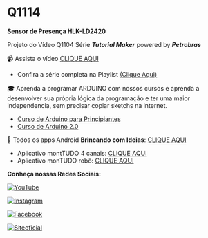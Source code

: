 # Q1114
**Sensor de Presença HLK-LD2420**

Projeto do Vídeo Q1104 Série **_Tutorial Maker_** powered by **_Petrobras_**

:video_camera: Assista o vídeo [CLIQUE AQUI](https://youtu.be/SG5vbuPi-7U)

- Confira a série completa na Playlist [(Clique Aqui)](https://www.youtube.com/playlist?list=PL7CjOZ3q8fMfSiij6-3jm6nDhk7XdAp0p)


:mortar_board: Aprenda a programar ARDUINO com nossos cursos e aprenda a desenvolver sua própria lógica da programação e ter uma maior independencia, sem precisar copiar sketchs na internet.
- [Curso de Arduino para Principiantes](https://cursodearduino.net/principiantes/) 
- [Curso de Arduino 2.0](https://cursodearduino.net/)

:iphone: Todos os apps Android **Brincando com Ideias**: [CLIQUE AQUI](https://play.google.com/store/apps/developer?id=Brincando+com+Ideias&hl=pt_BR) 

 - Aplicativo montTUDO 4 canais: [CLIQUE AQUI](https://play.google.com/store/apps/details?id=appinventor.ai_thiago_vilella.montTUDO_4_Canais)
 - Aplicativo monTUDO robô: [CLIQUE AQUI](https://play.google.com/store/apps/details?id=appinventor.ai_flaviosg_2407.montTUDO_Robo)

**Conheça nossas Redes Sociais:**

[![YouTube](https://img.shields.io/badge/YouTube-%23FF0000.svg?style=for-the-badge&logo=YouTube&logoColor=white)  ](https://www.youtube.com/channel/UCcGk83PAQ5aGR7IVlD_cBaw/)

[![Instagram](https://img.shields.io/badge/Instagram-%23E4405F.svg?style=for-the-badge&logo=Instagram&logoColor=white)](https://www.instagram.com/brincandocomideias/)

[![Facebook](https://img.shields.io/badge/Facebook-%231877F2.svg?style=for-the-badge&logo=Facebook&logoColor=white)](https://www.facebook.com/paginaBrincandoComIdeias/)

[![Siteoficial](https://img.shields.io/badge/🌐-SITE%20OFICIAL-brightgreen)](https://www.brincandocomideias.com/)
